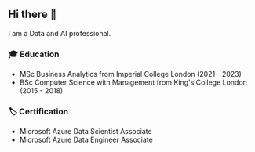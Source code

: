 ## Hi there 👋

I am a Data and AI professional.

### 🎓 Education
- MSc Business Analytics from Imperial College London (2021 - 2023)
- BSc Computer Science with Management from King's College London (2015 - 2018)

### 🏷️ Certification
- Microsoft Azure Data Scientist Associate
- Microsoft Azure Data Engineer Associate



<!--
**Andhikasm/Andhikasm** is a ✨ _special_ ✨ repository because its `README.md` (this file) appears on your GitHub profile.

Here are some ideas to get you started:
### 💼 Work 

### 💻 Projects

### 🔭 Interest

- 🔭 I’m currently working on ...
- 🌱 I’m currently learning ...
- 👯 I’m looking to collaborate on ...
- 🤔 I’m looking for help with ...
- 💬 Ask me about ...
- 📫 How to reach me: ...
- 😄 Pronouns: ...
- ⚡ Fun fact: ...
-->
